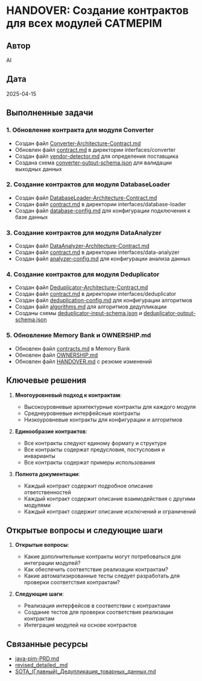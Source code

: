 # HANDOVER: Создание контрактов для всех модулей CATMEPIM

## Автор
AI

## Дата
2025-04-15

## Выполненные задачи

### 1. Обновление контракта для модуля Converter
- Создан файл [Converter-Architecture-Contract.md](./Converter-Architecture-Contract.md)
- Обновлен файл [contract.md](./interfaces/converter/contract.md) в директории interfaces/converter
- Создан файл [vendor-detector.md](./interfaces/converter/vendor-detector.md) для определения поставщика
- Создана схема [converter-output-schema.json](./data/json-schema/converter-output-schema.json) для валидации выходных данных

### 2. Создание контрактов для модуля DatabaseLoader
- Создан файл [DatabaseLoader-Architecture-Contract.md](./DatabaseLoader-Architecture-Contract.md)
- Создан файл [contract.md](./interfaces/database-loader/contract.md) в директории interfaces/database-loader
- Создан файл [database-config.md](./interfaces/database-loader/database-config.md) для конфигурации подключения к базе данных

### 3. Создание контрактов для модуля DataAnalyzer
- Создан файл [DataAnalyzer-Architecture-Contract.md](./DataAnalyzer-Architecture-Contract.md)
- Создан файл [contract.md](./interfaces/data-analyzer/contract.md) в директории interfaces/data-analyzer
- Создан файл [analyzer-config.md](./interfaces/data-analyzer/analyzer-config.md) для конфигурации анализа данных

### 4. Создание контрактов для модуля Deduplicator
- Создан файл [Deduplicator-Architecture-Contract.md](./Deduplicator-Architecture-Contract.md)
- Создан файл [contract.md](./interfaces/deduplicator/contract.md) в директории interfaces/deduplicator
- Создан файл [deduplication-config.md](./interfaces/deduplicator/deduplication-config.md) для конфигурации алгоритмов
- Создан файл [algorithms.md](./interfaces/deduplicator/algorithms.md) для алгоритмов дедупликации
- Созданы схемы [deduplicator-input-schema.json](./data/json-schema/deduplicator-input-schema.json) и [deduplicator-output-schema.json](./data/json-schema/deduplicator-output-schema.json)

### 5. Обновление Memory Bank и OWNERSHIP.md
- Обновлен файл [contracts.md](../memory-bank/contracts.md) в Memory Bank
- Обновлен файл [OWNERSHIP.md](./OWNERSHIP.md)
- Обновлен файл [HANDOVER.md](./HANDOVER.md) с резюме изменений

## Ключевые решения

1. **Многоуровневый подход к контрактам**:
   - Высокоуровневые архитектурные контракты для каждого модуля
   - Среднеуровневые интерфейсные контракты
   - Низкоуровневые контракты для конфигурации и алгоритмов

2. **Единообразие контрактов**:
   - Все контракты следуют единому формату и структуре
   - Все контракты содержат предусловия, постусловия и инварианты
   - Все контракты содержат примеры использования

3. **Полнота документации**:
   - Каждый контракт содержит подробное описание ответственностей
   - Каждый контракт содержит описание взаимодействия с другими модулями
   - Каждый контракт содержит описание исключений и ограничений

## Открытые вопросы и следующие шаги

1. **Открытые вопросы**:
   - Какие дополнительные контракты могут потребоваться для интеграции модулей?
   - Как обеспечить соответствие реализации контрактам?
   - Какие автоматизированные тесты следует разработать для проверки соответствия контрактам?

2. **Следующие шаги**:
   - Реализация интерфейсов в соответствии с контрактами
   - Создание тестов для проверки соответствия реализации контрактам
   - Интеграция модулей на основе контрактов

## Связанные ресурсы

- [java-pim-PRD.md](../java_tools/java-pim-PRD.md)
- [revised_detailed_.md](../java_tools/revised_detailed_.md)
- [SOTA_(Главный)_Дедупликация_товарных_данных.md](../java_tools/SOTA_(Главный)_Дедупликация_товарных_данных.md)
